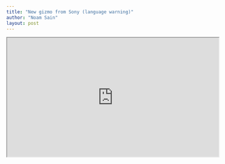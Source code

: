 ```yaml
---
title: "New gizmo from Sony (language warning)"
author: "Noam Sain"
layout: post
---
```


<iframe width="560" height="315" src="https://www.youtube.com/embed/8AyVh1_vWYQ" title="Sony Releases Stupid Piece Of Shit That Doesn't Fucking Work"></iframe>
